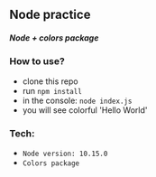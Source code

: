 ## Node practice

##### Node + colors package 


### How to use? 

- clone this repo
- run `npm install`
- in the console: `node index.js`
- you will see colorful 'Hello World'

### Tech: 

- `Node version: 10.15.0`
- `Colors package`
